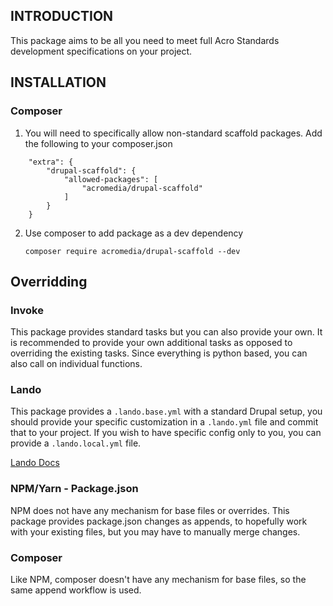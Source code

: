 ## INTRODUCTION

This package aims to be all you need to meet full Acro Standards development specifications on your project.

## INSTALLATION

### Composer

1. You will need to specifically allow non-standard scaffold packages. Add the following to your composer.json

```
    "extra": {
        "drupal-scaffold": {
            "allowed-packages": [
                "acromedia/drupal-scaffold"
            ]
        }
    }
```

2. Use composer to add package as a dev dependency
    ```
    composer require acromedia/drupal-scaffold --dev
    ```

## Overridding

### Invoke

This package provides standard tasks but you can also provide your own. It is recommended to provide your own additional tasks as opposed to overriding the existing tasks. Since everything is python based, you can also call on individual functions.

### Lando

This package provides a `.lando.base.yml` with a standard Drupal setup, you should provide your specific customization in a `.lando.yml` file and commit that to your project. If you wish to have specific config only to you, you can provide a `.lando.local.yml` file.

[Lando Docs](https://docs.lando.dev/config/lando.html)

### NPM/Yarn - Package.json

NPM does not have any mechanism for base files or overrides. This package provides package.json changes as appends, to hopefully work with your existing files, but you may have to manually merge changes.

### Composer

Like NPM, composer doesn't have any mechanism for base files, so the same append workflow is used.




